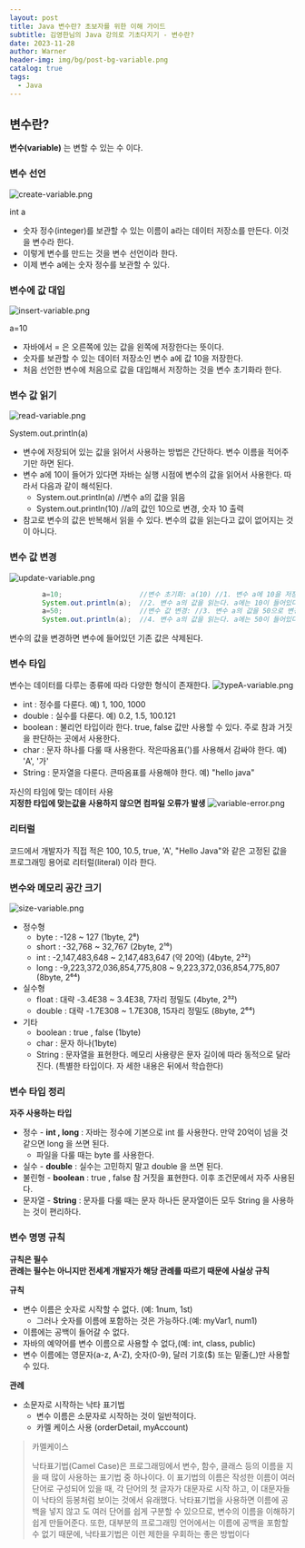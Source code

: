 ```yaml
---
layout: post
title: Java 변수란? 초보자를 위한 이해 가이드
subtitle: 김영한님의 Java 강의로 기초다지기 - 변수란?
date: 2023-11-28
author: Warner
header-img: img/bg/post-bg-variable.png
catalog: true
tags:
  - Java
---
```


## 변수란?

**변수(variable)** 는 변할 수 있는 수 이다.

### 변수 선언

![create-variable.png](/img/post/2023-11-28/create-variable.png)

int a

- 숫자 정수(integer)를 보관할 수 있는 이름이 a라는 데이터 저장소를 만든다. 이것을 변수라 한다.
- 이렇게 변수를 만드는 것을 변수 선언이라 한다.
- 이제 변수 a에는 숫자 정수를 보관할 수 있다.

### 변수에 값 대입

![insert-variable.png](/img/post/2023-11-28/insert-variable.png)

a=10

- 자바에서 = 은 오른쪽에 있는 값을 왼쪽에 저장한다는 뜻이다.
- 숫자를 보관할 수 있는 데이터 저장소인 변수 a에 값 10을 저장한다.
- 처음 선언한 변수에 처음으로 값을 대입해서 저장하는 것을 변수 초기화라 한다.

### 변수 값 읽기

![read-variable.png](/img/post/2023-11-28/read-variable.png)

System.out.println(a)

- 변수에 저장되어 있는 값을 읽어서 사용하는 방법은 간단하다. 변수 이름을 적어주기만 하면 된다.
- 변수 a에 10이 들어가 있다면 자바는 실행 시점에 변수의 값을 읽어서 사용한다. 따라서 다음과 같이 해석된다.
    - System.out.println(a) //변수 a의 값을 읽음
    - System.out.println(10) //a의 값인 10으로 변경, 숫자 10 출력
- 참고로 변수의 값은 반복해서 읽을 수 있다. 변수의 값을 읽는다고 값이 없어지는 것이 아니다.

### 변수 값 변경

![update-variable.png](/img/post/2023-11-28/update-variable.png)

~~~java
        a=10;                   //변수 초기화: a(10) //1. 변수 a에 10을 저장한다.
        System.out.println(a);  //2. 변수 a의 값을 읽는다. a에는 10이 들어있다. 10을 출력한다.
        a=50;                   //변수 값 변경: //3. 변수 a의 값을 50으로 변경한다. a(10 -> 50)
        System.out.println(a);  //4. 변수 a의 값을 읽는다. a에는 50이 들어있다. 50을 출력한다.
~~~

변수의 값을 변경하면 변수에 들어있던 기존 값은 삭제된다.

### 변수 타입

변수는 데이터를 다루는 종류에 따라 다양한 형식이 존재한다.
![typeA-variable.png](/img/post/2023-11-28/typeA-variable.png)

- int : 정수를 다룬다. 예) 1, 100, 1000
- double : 실수를 다룬다. 예) 0.2, 1.5, 100.121
- boolean : 불리언 타입이라 한다. true, false 값만 사용할 수 있다. 주로 참과 거짓을 판단하는 곳에서 사용한다.
- char : 문자 하나를 다룰 때 사용한다. 작은따옴표(')를 사용해서 감싸야 한다. 예) 'A', '가'
- String : 문자열을 다룬다. 큰따옴표를 사용해야 한다. 예) "hello java"

자신의 타임에 맞는 데이터 사용\
**지정한 타입에 맞는값을 사용하지 않으면 컴파일 오류가 발생**
![variable-error.png](/img/post/2023-11-28/variable-error.png)

### 리터럴

코드에서 개발자가 직접 적은 100, 10.5, true, 'A', "Hello Java"와 같은 고정된 값을 프로그래밍 용어로 리터럴(literal) 이라 한다.

### 변수와 메모리 공간 크기

![size-variable.png](/img/post/2023-11-28/size-variable.png)

- 정수형
    - byte : -128 ~ 127 (1byte, 2⁸)
    - short : -32,768 ~ 32,767 (2byte, 2¹⁶)
    - int : -2,147,483,648 ~ 2,147,483,647 (약 20억) (4byte, 2³²)
    - long : -9,223,372,036,854,775,808 ~ 9,223,372,036,854,775,807 (8byte, 2⁶⁴)
- 실수형
    - float : 대략 -3.4E38 ~ 3.4E38, 7자리 정밀도 (4byte, 2³²)
    - double : 대략 -1.7E308 ~ 1.7E308, 15자리 정밀도 (8byte, 2⁶⁴)
- 기타
    - boolean : true , false (1byte)
    - char : 문자 하나(1byte)
    - String : 문자열을 표현한다. 메모리 사용량은 문자 길이에 따라 동적으로 달라진다. (특별한 타입이다. 자
      세한 내용은 뒤에서 학습한다)

### 변수 타입 정리

**자주 사용하는 타입**

- 정수 - **int , long** : 자바는 정수에 기본으로 int 를 사용한다. 만약 20억이 넘을 것 같으면 long 을 쓰면 된다.
    - 파일을 다룰 때는 byte 를 사용한다.
- 실수 - **double** : 실수는 고민하지 말고 double 을 쓰면 된다.
- 불린형 - **boolean** : true , false 참 거짓을 표현한다. 이후 조건문에서 자주 사용된다.
- 문자열 - **String** : 문자를 다룰 때는 문자 하나든 문자열이든 모두 String 을 사용하는 것이 편리하다.

### 변수 명명 규칙
**규칙은 필수\
관례는 필수는 아니지만 전세계 개발자가 해당 관례를 따르기 때문에 사실상 규칙**

**규칙**
- 변수 이름은 숫자로 시작할 수 없다. (예: 1num, 1st)
  - 그러나 숫자를 이름에 포함하는 것은 가능하다.(예: myVar1, num1)
- 이름에는 공백이 들어갈 수 없다.
- 자바의 예약어를 변수 이름으로 사용할 수 없다,(예: int, class, public)
- 변수 이름에는 영문자(a-z, A-Z), 숫자(0-9), 달러 기호($) 또는 밑줄(_)만 사용할 수 있다.

**관례**
- 소문자로 시작하는 낙타 표기법
  - 변수 이름은 소문자로 시작하는 것이 일반적이다.
  - 카멜 케이스 사용 (orderDetail, myAccount)

> 카멜케이스
> 
> 낙타표기법(Camel Case)은 프로그래밍에서 변수, 함수, 클래스 등의 이름을 지을 때 많이 사용하는 표기법 중
하나이다. 이 표기법의 이름은 작성한 이름이 여러 단어로 구성되어 있을 때, 각 단어의 첫 글자가 대문자로 시작
하고, 이 대문자들이 낙타의 등봉처럼 보이는 것에서 유래했다. 낙타표기법을 사용하면 이름에 공백을 넣지 않고
도 여러 단어를 쉽게 구분할 수 있으므로, 변수의 이름을 이해하기 쉽게 만들어준다. 또한, 대부분의 프로그래밍
언어에서는 이름에 공백을 포함할 수 없기 때문에, 낙타표기법은 이런 제한을 우회하는 좋은 방법이다